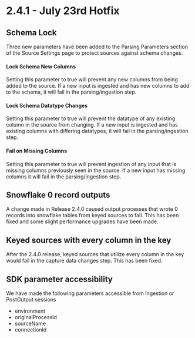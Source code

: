 # 2.4.1 - July 23rd Hotfix

## Schema Lock

Three new parameters have been added to the Parsing Parameters section of the Source Settings page to protect sources against schema changes.

#### Lock Schema New Columns

Setting this parameter to true will prevent any new columns from being added to the source. If a new input is ingested and has new columns to add to the schema, it will fail in the parsing/ingestion step.

#### Lock Schema Datatype Changes

Setting this parameter to true will prevent the datatype of any existing column in the source from changing. If a new input is ingested and has existing columns with differing datatypes, it will fail in the parsing/ingestion step.

#### Fail on Missing Columns

Setting this parameter to true will prevent ingestion of any input that is missing columns previously seen in the source. If a new input has missing columns it will fail in the parsing/ingestion step.

## Snowflake 0 record outputs

A change made in Release 2.4.0 caused output processes that wrote 0 records into snowflake tables from keyed sources to fail. This has been fixed and some slight performance upgrades have been made.

## Keyed sources with every column in the key

After the 2.4.0 release, keyed sources that utilize every column in the key would fail in the capture data changes step. This has been fixed.

## SDK parameter accessibility

We have made the following parameters accessible from Ingestion or PostOutput sessions

* environment 
* originalProcessId
* sourceName
* connectionId

